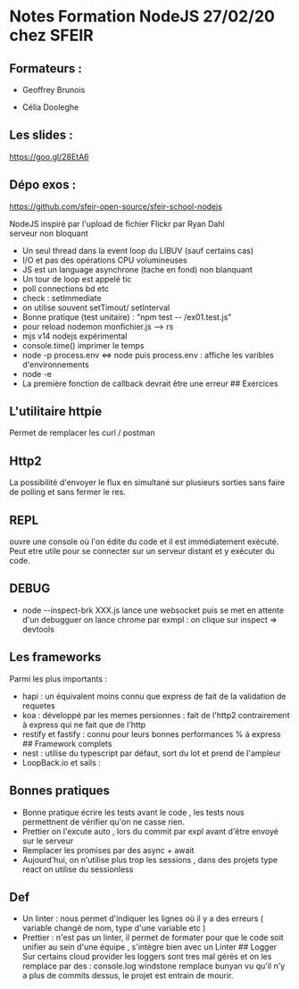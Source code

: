 # Notes Formation NodeJS 27/02/20 chez SFEIR
## Formateurs : 

* Geoffrey Brunois 

* Célia Dooleghe

## Les slides : 

https://goo.gl/28EtA6

## Dépo exos :

https://github.com/sfeir-open-source/sfeir-school-nodejs

NodeJS inspiré par l'upload de fichier Flickr par Ryan Dahl  
serveur non bloquant 

* Un seul thread dans la event loop du LIBUV (sauf certains cas)
* I/O et pas des opérations CPU volumineuses 
* JS est un language asynchrone (tache en fond) non blanquant
* Un tour de loop est appelé tic
* poll connections bd etc 
* check : setImmediate
* on utilise souvent setTimout/ setInterval
* Bonne pratique (test unitaire)  : "npm test -- /ex01.test.js"
* pour reload nodemon monfichier.js --> rs
* mjs v14 nodejs expérimental 
* console.time()    imprimer le temps 
* node -p process.env <=> node puis process.env : affiche les varibles d'environnements 
* node -e 
* La première fonction de callback devrait être une erreur 
## Exercices 
## L'utilitaire httpie 

Permet de remplacer les curl / postman

## Http2 

La possibilité d'envoyer le flux en simultané sur plusieurs sorties sans faire de polling et sans fermer le res.

## REPL 

ouvre une console où l'on édite du code et il est immédiatement exécuté. Peut etre utile pour se connecter sur un serveur distant et y exécuter du code. 

## DEBUG
* node --inspect-brk XXX.js 
lance une websocket puis se met en attente d'un debugguer 
on lance chrome par exmpl : on clique sur inspect => devtools 

## Les frameworks 
Parmi les plus importants : 

* hapi : un équivalent moins connu que express de fait de la validation de requetes 
* koa : développé par les memes persionnes : fait de l'http2 contrairement à express qui ne fait que de l'http
* restify et fastify : connu pour leurs bonnes performances % à express 
 ## Framework complets 
 * nest : utilise du typescript par défaut, sort du lot et prend de l'ampleur 
 * LoopBack.io et sails : 

## Bonnes pratiques 
 * Bonne pratique écrire les tests avant le code , les tests nous permettnent de vérifier qu'on ne casse rien.
 * Prettier on l'excute auto , lors du commit par expl avant d'être envoyé sur le serveur 
 * Remplacer les promises par des async + await
 * Aujourd'hui, on n'utilise plus trop les sessions , dans des projets type react on utilise du sessionless
## Def 

 * Un linter :  nous permet d'indiquer les lignes où il y a des erreurs ( variable changé de nom, type d'une variable etc )
 * Prettier : n'est pas un linter, il permet de formater pour que le code soit unifier au sein d'une équipe , s'intègre bien avec un Linter 
 ## Logger 
 Sur certains cloud provider les loggers sont tres mal gérés 
 et on les remplace par des : console.log 
 windstone remplace bunyan vu qu'il n'y a plus de commits dessus, le projet est entrain de mourir.
